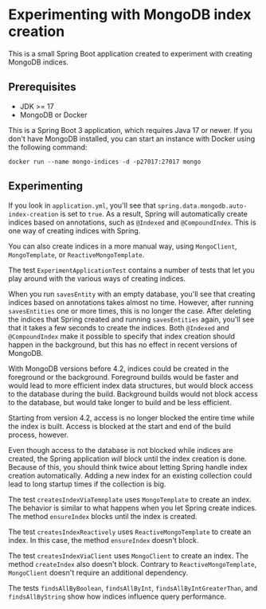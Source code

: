 # Experimenting with MongoDB index creation

This is a small Spring Boot application created to experiment with creating MongoDB indices.

## Prerequisites

* JDK >= 17
* MongoDB or Docker

This is a Spring Boot 3 application, which requires Java 17 or newer.
If you don't have MongoDB installed, you can start an instance with Docker using the following command:

```
docker run --name mongo-indices -d -p27017:27017 mongo
```

## Experimenting

If you look in `application.yml`, you'll see that `spring.data.mongodb.auto-index-creation` is set to `true`.
As a result, Spring will automatically create indices based on annotations, such as `@Indexed` and `@CompoundIndex`.
This is one way of creating indices with Spring.

You can also create indices in a more manual way, using `MongoClient`, `MongoTemplate`, or `ReactiveMongoTemplate`.

The test `ExperimentApplicationTest` contains a number of tests that let you play around with the various ways of creating indices.

When you run `savesEntity` with an empty database, you'll see that creating indices based on annotations takes almost no time.
However, after running `savesEntities` one or more times, this is no longer the case.
After deleting the indices that Spring created and running `savesEntities` again, you'll see that it takes a few seconds to create the indices.
Both `@Indexed` and `@CompoundIndex` make it possible to specify that index creation should happen in the background,
but this has no effect in recent versions of MongoDB.

With MongoDB versions before 4.2, indices could be created in the foreground or the background.
Foreground builds would be faster and would lead to more efficient index data structures, but would block access to the database during the build.
Background builds would not block access to the database, but would take longer to build and be less efficient.

Starting from version 4.2, access is no longer blocked the entire time while the index is built.
Access is blocked at the start and end of the build process, however.

Even though access to the database is not blocked while indices are created,
the Spring application *will* block until the index creation is done.
Because of this, you should think twice about letting Spring handle index creation automatically.
Adding a new index for an existing collection could lead to long startup times if the collection is big.

The test `createsIndexViaTemnplate` uses `MongoTemplate` to create an index.
The behavior is similar to what happens when you let Spring create indices.
The method `ensureIndex` blocks until the index is created.

The test `createsIndexReactively` uses `ReactiveMongoTemplate` to create an index.
In this case, the method `ensureIndex` doesn't block.

The test `createsIndexViaClient` uses `MongoClient` to create an index.
The method `createIndex` also doesn't block.
Contrary to `ReactiveMongoTemplate`, `MongoClient` doesn't require an additional dependency.

The tests `findsAllByBoolean`, `findsAllByInt`, `findsAllByIntGreaterThan`, and `findsAllByString` show how indices influence query performance.


